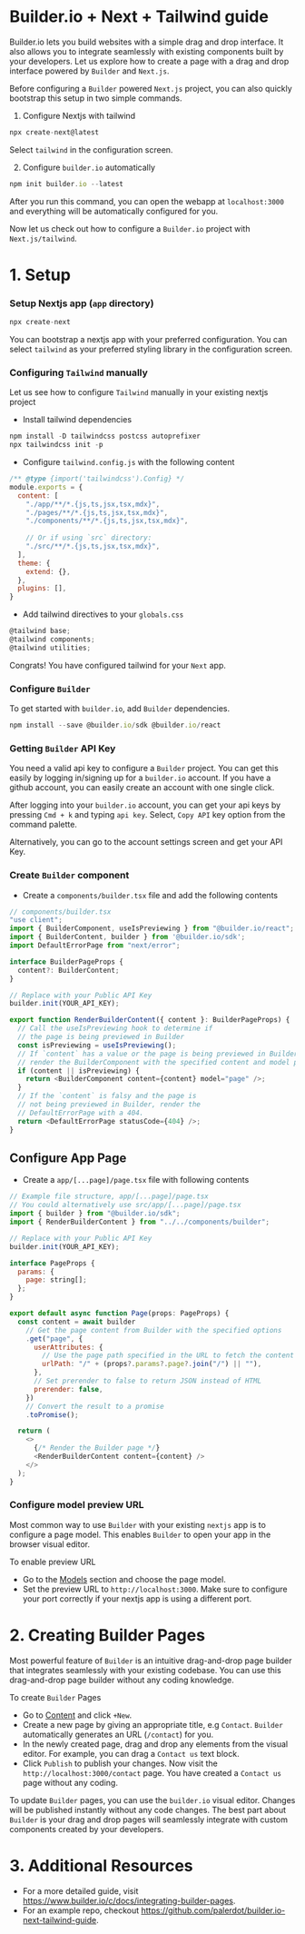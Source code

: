 # Builder.io + Next + Tailwind guide

Builder.io lets you build websites with a simple drag and drop interface. It also allows you to integrate seamlessly with existing components built by your developers. Let us explore how to create a page with a drag and drop interface powered by `Builder` and `Next.js`.


Before configuring a `Builder` powered `Next.js` project, you can also quickly bootstrap this setup in two simple commands.

1. Configure Nextjs with tailwind

```javascript
npx create-next@latest
```

Select `tailwind` in the configuration screen.

2. Configure `builder.io` automatically

```javascript
npm init builder.io --latest
```

After you run this command, you can open the webapp at `localhost:3000` and everything will be automatically configured for you. 

Now let us check out how to configure a `Builder.io` project with `Next.js/tailwind`.

# 1. Setup

### Setup Nextjs app (`app` directory)

```javascript
npx create-next
```

You can bootstrap a nextjs app with your preferred configuration. You can select `tailwind` as your preferred styling library in the configuration screen.

### Configuring `Tailwind` manually

Let us see how to configure `Tailwind` manually in your existing nextjs project

- Install tailwind dependencies

```javascript
npm install -D tailwindcss postcss autoprefixer
npx tailwindcss init -p
```

- Configure `tailwind.config.js` with the following content

```javascript
/** @type {import('tailwindcss').Config} */
module.exports = {
  content: [
    "./app/**/*.{js,ts,jsx,tsx,mdx}",
    "./pages/**/*.{js,ts,jsx,tsx,mdx}",
    "./components/**/*.{js,ts,jsx,tsx,mdx}",
 
    // Or if using `src` directory:
    "./src/**/*.{js,ts,jsx,tsx,mdx}",
  ],
  theme: {
    extend: {},
  },
  plugins: [],
}
```

- Add tailwind directives to your `globals.css`

```javascript
@tailwind base;
@tailwind components;
@tailwind utilities;
```

Congrats! You have configured tailwind for your `Next` app.


### Configure `Builder`

To get started with `builder.io`, add `Builder` dependencies.

```javascript
npm install --save @builder.io/sdk @builder.io/react
```

### Getting `Builder` API Key

You need a valid api key to configure a `Builder` project. You can get this easily by logging in/signing up for a `builder.io` account. If you have a github account, you can easily create an account with one single click. 

After logging into your `builder.io` account, you can get your api keys by pressing `Cmd + k` and typing `api key`. Select, `Copy API` key option from the command palette.

Alternatively, you can go to the account settings screen and get your API Key.

### Create `Builder` component

- Create a `components/builder.tsx` file and add the following contents

```javascript
// components/builder.tsx
"use client";
import { BuilderComponent, useIsPreviewing } from "@builder.io/react"; 
import { BuilderContent, builder } from '@builder.io/sdk';
import DefaultErrorPage from "next/error";

interface BuilderPageProps { 
  content?: BuilderContent;
}

// Replace with your Public API Key
builder.init(YOUR_API_KEY);

export function RenderBuilderContent({ content }: BuilderPageProps) { 
  // Call the useIsPreviewing hook to determine if 
  // the page is being previewed in Builder
  const isPreviewing = useIsPreviewing(); 
  // If `content` has a value or the page is being previewed in Builder,
  // render the BuilderComponent with the specified content and model props.
  if (content || isPreviewing) {
    return <BuilderComponent content={content} model="page" />;
  }
  // If the `content` is falsy and the page is 
  // not being previewed in Builder, render the 
  // DefaultErrorPage with a 404.
  return <DefaultErrorPage statusCode={404} />; 
}
```

## Configure App Page

- Create a `app/[...page]/page.tsx` file with following contents

```javascript
// Example file structure, app/[...page]/page.tsx
// You could alternatively use src/app/[...page]/page.tsx
import { builder } from "@builder.io/sdk";
import { RenderBuilderContent } from "../../components/builder";

// Replace with your Public API Key
builder.init(YOUR_API_KEY);

interface PageProps {
  params: {
    page: string[];
  };
}

export default async function Page(props: PageProps) {
  const content = await builder
    // Get the page content from Builder with the specified options
    .get("page", {
      userAttributes: {
        // Use the page path specified in the URL to fetch the content
        urlPath: "/" + (props?.params?.page?.join("/") || ""),
      },
      // Set prerender to false to return JSON instead of HTML
      prerender: false,
    })
    // Convert the result to a promise
    .toPromise();

  return (
    <>
      {/* Render the Builder page */}
      <RenderBuilderContent content={content} />
    </>
  );
}
```


### Configure model preview URL

Most common way to use `Builder` with your existing `nextjs` app is to configure a page model. This enables `Builder` to open your app in the browser visual editor.

To enable preview URL

- Go to the [Models](https://builder.io/models) section and choose the page model.
- Set the preview URL to `http://localhost:3000`. Make sure to configure your port correctly if your nextjs app is using a different port.

# 2. Creating Builder Pages

Most powerful feature of `Builder` is an intuitive drag-and-drop page builder that integrates seamlessly with your existing codebase. You can use this drag-and-drop page builder without any coding knowledge.

To create `Builder` Pages
- Go to [Content](https://builder.io/content) and click `+New`. 
- Create a new page by giving an appropriate title, e.g `Contact`. `Builder` automatically generates an URL (`/contact`) for you.
- In the newly created page, drag and drop any elements from the visual editor. For example, you can drag a `Contact us` text block.
- Click `Publish` to publish your changes. Now visit the `http://localhost:3000/contact` page. You have created a `Contact us` page without any coding.

To update `Builder` pages, you can use the `builder.io` visual editor. Changes will be published instantly without any code changes. The best part about `Builder` is your drag and drop pages will seamlessly integrate with custom components created by your developers. 

# 3. Additional Resources

- For a more detailed guide, visit https://www.builder.io/c/docs/integrating-builder-pages. 
- For an example repo, checkout https://github.com/palerdot/builder.io-next-tailwind-guide.
